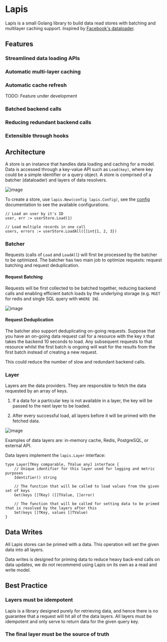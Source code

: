 # Lapis 

Lapis is a small Golang library to build data read stores with batching and multilayer caching support. Inspired by [Facebook's dataloader](https://github.com/graphql/dataloader).

## Features 

### Streamlined data loading APIs

### Automatic multi-layer caching

### Automatic cache refresh 

TODO: Feature under development

### Batched backend calls

### Reducing redundant backend calls 

### Extensible through hooks

## Architecture

A store is an instance that handles data loading and caching for a model. Data is accessed through a key-value API such as `Load(key)`, where key could be a simple identifier or a query object. A store is comprised of a batcher (dataloader) and layers of data resolvers.

![image](https://user-images.githubusercontent.com/16462328/166320037-d88f173d-9249-4229-801d-bbf4ede297e3.png)

To create a store, use `lapis.New(config lapis.Config)`, see the [config](config) documentation to see the available configurations.

```golang
// Load an user by it's ID
user, err := userStore.Load(1)

// Load multiple records in one call
users, errors := userStore.LoadAll([]int{1, 2, 3})
```

### Batcher 

Requests (calls of `Load` and `LoadAll`) will first be processed by the batcher to be optimized. The batcher has two main job to optimize requests: request batching and request deduplication.

#### Request Batching

Requests will be first collected to be batched together, reducing backend calls and enabling efficient batch loads by the underlying storage (e.g. `MGET` for redis and single SQL query with `WHERE IN`).

![image](https://user-images.githubusercontent.com/16462328/166319997-3eaadb55-a5b6-4c9d-9675-e8bf5047b7a6.png)

#### Request Deduplication

The batcher also support deduplicating on-going requests. Suppose that you have an on-going data request call for a resource with the key `X` that takes the backend 10 seconds to load. Any subsequent requests to that resource whilst the first batch is ongoing will wait for the results from the first batch instead of creating a new request. 

This could reduce the number of slow and redundant backend calls.

### Layer 

Layers are the data providers. They are responsible to fetch the data requested by an array of keys. 

1. If a data for a particular key is not available in a layer, the key will be passed to the next layer to be loaded. 

2. After every successful load, all layers before it will be primed with the fetched data.  

![image](https://user-images.githubusercontent.com/16462328/166320081-2d77b693-98f0-40cf-be7d-e851476ceefa.png)

Examples of data layers are: in-memory cache, Redis, PostgreSQL, or external API.

Data layers implement the `lapis.Layer` interface:

```golang
type Layer[TKey comparable, TValue any] interface {
	// Unique identifier for this layer used for logging and metric purposes
	Identifier() string

	// The function that will be called to load values from the given set of keys
	Get(keys []TKey) ([]TValue, []error)

	// The function that will be called for setting data to be primed that is resolved by the layers after this
	Set(keys []TKey, values []TValue)
}
```
## Data Writes 

All Lapis stores can be primed with a data. This operation will set the given data into all layers.

Data writes is designed for priming data to reduce heavy back-end calls on data updates, we do not recommend using Lapis on its own as a read and write model. 

## Best Practice

### Layers must be idempotent 

Lapis is a library designed purely for retrieving data, and hence there is no guarantee that a request will hit all of the data layers. All layers must be idempotent and only serve to return data for the given query key.

### The final layer must be the source of truth

